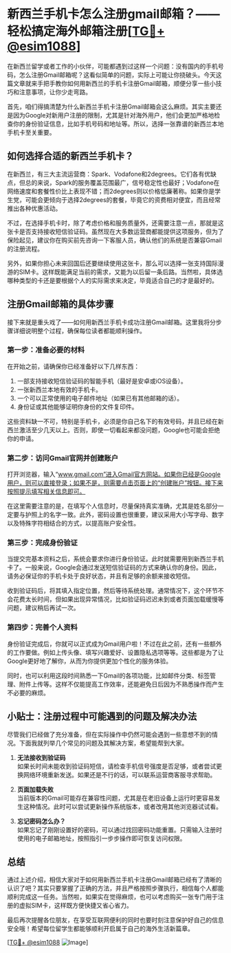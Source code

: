 # 新西兰手机卡怎么注册gmail邮箱？——轻松搞定海外邮箱注册[[TG💪+ @esim1088](https://t.me/s/esim1088)]

在新西兰留学或者工作的小伙伴，可能都遇到过这样一个问题：没有国内的手机号码，怎么注册Gmail邮箱呢？这看似简单的问题，实际上可能让你挠破头。今天这篇文章就来手把手教你如何用新西兰的手机卡注册Gmail邮箱，顺便分享一些小技巧和注意事项，让你少走弯路。

首先，咱们得搞清楚为什么新西兰手机卡注册Gmail邮箱会这么麻烦。其实主要还是因为Google对新用户注册的限制，尤其是针对海外用户，他们会更加严格地检查你的身份验证信息，比如手机号码和地址等。所以，选择一张靠谱的新西兰本地手机卡至关重要。

## 如何选择合适的新西兰手机卡？

在新西兰，有三大主流运营商：Spark、Vodafone和2degrees。它们各有优缺点，但总的来说，Spark的服务覆盖范围最广，信号稳定性也最好；Vodafone在网络速度和套餐性价比上表现不错；而2degrees则以价格低廉著称。如果你是学生党，可能会更倾向于选择2degrees的套餐，毕竟它的资费相对便宜，而且经常推出各种优惠活动。

不过，在选择手机卡时，除了考虑价格和服务质量外，还需要注意一点，那就是这张卡是否支持接收短信验证码。虽然现在大多数运营商都能提供这项服务，但为了保险起见，建议你在购买前先咨询一下客服人员，确认他们的系统是否兼容Gmail的注册流程。

另外，如果你担心未来回国后还要继续使用这张卡，那么可以选择一张支持国际漫游的SIM卡。这样既能满足当前的需求，又能为以后留一条后路。当然啦，具体选哪种类型的卡还是要根据个人的实际需求来决定，毕竟适合自己的才是最好的。

## 注册Gmail邮箱的具体步骤

接下来就是重头戏了——如何用新西兰手机卡成功注册Gmail邮箱。这里我将分步骤详细说明整个过程，确保每位读者都能顺利操作。

### 第一步：准备必要的材料

在开始之前，请确保你已经准备好以下几样东西：

1. 一部支持接收短信验证码的智能手机（最好是安卓或iOS设备）。
2. 一张新西兰本地有效的手机卡。
3. 一个可以正常使用的电子邮件地址（如果已有其他邮箱的话）。
4. 身份证或其他能够证明你身份的文件复印件。

这些资料缺一不可，特别是手机卡，必须是你自己名下的有效号码，并且已经在新西兰激活至少几天以上。否则，即使一切看起来都没问题，Google也可能会拒绝你的申请。

### 第二步：访问Gmail官网并创建账户

打开浏览器，输入“www.gmail.com”进入Gmail官方网站。如果你已经是Google用户，则可以直接登录；如果不是，则需要点击页面上的“创建账户”按钮。接下来按照提示填写相关信息即可。

在这里需要注意的是，在填写个人信息时，尽量保持真实准确，尤其是姓名部分一定要与护照上的名字一致。此外，密码设置也很重要，建议采用大小写字母、数字以及特殊字符相结合的方式，以提高账户安全性。

### 第三步：完成身份验证

当提交完基本资料之后，系统会要求你进行身份验证。此时就需要用到新西兰手机卡了。一般来说，Google会通过发送短信验证码的方式来确认你的身份。因此，请务必保证你的手机卡处于良好状态，并且有足够的余额来接收短信。

收到验证码后，将其填入指定位置，然后等待系统处理。通常情况下，这个环节不会花费太长时间，但如果出现异常情况，比如验证码迟迟未到或者页面加载缓慢等问题，建议稍后再试一次。

### 第四步：完善个人资料

身份验证完成后，你就可以正式成为Gmail用户啦！不过在此之前，还有一些额外的工作要做。例如上传头像、填写兴趣爱好、设置隐私选项等等。这些都是为了让Google更好地了解你，从而为你提供更加个性化的服务体验。

同时，也可以利用这段时间熟悉一下Gmail的各项功能，比如邮件分类、标签管理、附件上传等。这样不仅能提高工作效率，还能避免日后因为不熟悉操作而产生不必要的麻烦。

## 小贴士：注册过程中可能遇到的问题及解决办法

尽管我们已经做了充分准备，但在实际操作中仍然可能会遇到一些意想不到的情况。下面我就列举几个常见的问题及其解决方案，希望能帮到大家。

1. **无法接收到验证码**  
   如果长时间未能收到验证码短信，请检查手机信号强度是否足够，或者尝试更换网络环境重新发送。如果还是不行的话，可以联系运营商客服寻求帮助。

2. **页面加载失败**  
   当前版本的Gmail可能存在兼容性问题，尤其是在老旧设备上运行时更容易发生这种情况。此时可以尝试更新操作系统版本，或者改用其他浏览器试试看。

3. **忘记密码怎么办？**  
   如果忘记了刚刚设置好的密码，可以通过找回密码功能重置。只需输入注册时使用的电子邮箱地址，按照指引一步步操作即可恢复访问权限。

## 总结

通过上述介绍，相信大家对于如何用新西兰手机卡注册Gmail邮箱已经有了清晰的认识了吧？其实只要掌握了正确的方法，并且严格按照步骤执行，相信每个人都能顺利完成这一任务。当然啦，如果实在觉得麻烦，也可以考虑购买一张专门用于注册的虚拟SIM卡，这样既方便快捷又省心省力。

最后再次提醒各位朋友，在享受互联网便利的同时也要时刻注意保护好自己的信息安全哦！希望每位留学生都能够顺利开启属于自己的海外生活新篇章。

[[TG💪+ @esim1088](https://t.me/s/esim1088) ![Image](https://i.postimg.cc/4NQfJmqS/Snipaste-2025-05-13-00-14-12.png)]